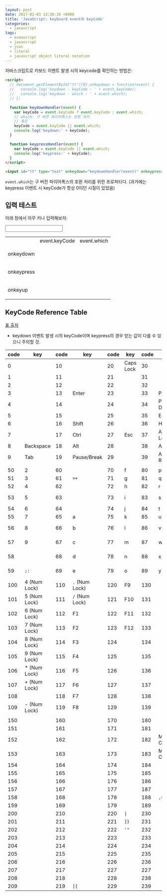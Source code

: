 ```yaml
---
layout: post
date: 2017-02-03 13:38:10 +0900
title: 'JavaScript: keyboard event와 keyCode'
categories:
  - javascript
tags:
  - ecmascript
  - javascript
  - json
  - literal
  - javascript object literal notation
---
```


자바스크립트로 키보드 이벤트 발생 시의 keycode를 확인하는 방법은:

```html
<script>
  // document.getElementById("tt")[0].onkeydown = function(event) {
  //   console.log('keydown - keyCode : ' + event.keyCode);
  //   console.log('keydown - which : ' + event.which);
  // };

  function keydownHandler(event) {
    var keyCode = event.keyCode ? event.keyCode : event.which;
    // which: 구 버전 파이어폭스는 호환 처리
    // 혹은
    keyCode = event.keyCode || event.which;
    console.log('keydown:' + keyCode);
  }

  function keypressHandler(event) {
    var keyCode = event.keyCode || event.which;
    console.log('keypress:' + keyCode);
  }
</script>

<input id="tt" type="text" onkeydown="keydownHandler(event)" onkeypress="keypressHandler(event)"/>
```

`event.which`는 구 버전 파이어폭스의 호환 처리를 위한 프로퍼티다. (과거에는 keypress 이벤트 시 keyCode가 항상 0이던 시절이 있었음)

## 입력 테스트

아래 창에서 아무 키나 입력해보자:

<input id="inptKeyCodeTest" type="text"><br />
<table id="tabKeyCodeTest">
  <tr>
    <td></td>
    <td>event.keyCode</td>
    <td>event.which</td>
  </tr>
  <tr>
    <td><p>onkeydown</p></td>
    <td id="result1"></td>
    <td id="result2"></td>
  </tr>
  <tr>
    <td><p>onkeypress</p></td>
    <td id="result3"></td>
    <td id="result4"></td>
  </tr>
  <tr>
    <td><p>onkeyup</p></td>
    <td id="result5"></td>
    <td id="result6"></td>
  </tr>
</table>
<script>
  document.getElementById('inptKeyCodeTest').onkeydown = function(e) {
    document.getElementById('result1').innerHTML = "<p>" + e.keyCode + "</p>";
    document.getElementById('result2').innerHTML = "<p>" + e.which + "</p>";
  };

  document.getElementById('inptKeyCodeTest').onkeypress = function(e) {
    document.getElementById('result3').innerHTML = "<p>" + e.keyCode + "</p>";
    document.getElementById('result4').innerHTML = "<p>" + e.which + "</p>";
  };

  document.getElementById('inptKeyCodeTest').onkeyup = function(e) {
    document.getElementById('result5').innerHTML = "<p>" + e.keyCode + "</p>";
    document.getElementById('result6').innerHTML = "<p>" + e.which + "</p>";
  };
</script>

## KeyCode Reference Table

[표 출처](https://lael.be/55)

* keydown 이벤트 발생 시의 keyCode이며 keypress의 경우 얻는 값이 다를 수 있으니 주의할 것.

| code | key          | code | key          | code | key       | code | key           | code | key          |
|------|--------------|------|--------------|------|-----------|------|---------------|------|--------------|
| 0    |              | 10   |              | 20   | Caps Lock | 30   |               | 40   | Arrow Down   |
| 1    |              | 11   |              | 21   |           | 31   |               | 41   |              |
| 2    |              | 12   |              | 22   |           | 32   |               | 42   |              |
| 3    |              | 13   | Enter        | 23   |           | 33   | Page Up       | 43   |              |
| 4    |              | 14   |              | 24   |           | 34   | Page Down     | 44   |              |
| 5    |              | 15   |              | 25   |           | 35   | End           | 45   | Insert       |
| 6    |              | 16   | Shift        | 26   |           | 36   | Home          | 46   | Delete       |
| 7    |              | 17   | Ctrl         | 27   | Esc       | 37   | Arrow Left    | 47   |              |
| 8    | Backspace    | 18   | Alt          | 28   |           | 38   | Arrow Up      | 48   | 0            |
| 9    | Tab          | 19   | Pause/Break  | 29   |           | 39   | Arrow Right   | 49   | 1            |
|      |              |      |              |      |           |      |               |      |              |
| 50   | 2            | 60   |              | 70   | f         | 80   | p             | 90   | z            |
| 51   | 3            | 61   | `=+`         | 71   | g         | 81   | q             | 91   | Windows      |
| 52   | 4            | 62   |              | 72   | h         | 82   | r             | 92   |              |
| 53   | 5            | 63   |              | 73   | i         | 83   | s             | 93   | Right Click  |
| 54   | 6            | 64   |              | 74   | j         | 84   | t             | 94   |              |
| 55   | 7            | 65   | a            | 75   | k         | 85   | u             | 95   |              |
| 56   | 8            | 66   | b            | 76   | l         | 86   | v             | 96   | 0 (Num Lock) |
| 57   | 9            | 67   | c            | 77   | m         | 87   | w             | 97   | 1 (Num Lock) |
| 58   |              | 68   | d            | 78   | n         | 88   | x             | 98   | 2 (Num Lock) |
| 59   | `;:`         | 69   | e            | 79   | o         | 89   | y             | 99   | 3 (Num Lock) |
| 100  | 4 (Num Lock) | 110  | `.` (Num Lock)| 120 | F9        | 130  |               | 140  |              |
| 101  | 5 (Num Lock) | 111  | `/` (Num Lock)| 121 | F10       | 131  |               | 141  |              |
| 102  | 6 (Num Lock) | 112  | F1           | 122  | F11       | 132  |               | 142  |              |
| 103  | 7 (Num Lock) | 113  | F2           | 123  | F12       | 133  |               | 143  |              |
| 104  | 8 (Num Lock) | 114  | F3           | 124  |           | 134  |               | 144  | Num Lock     |
| 105  | 9 (Num Lock) | 115  | F4           | 125  |           | 135  |               | 145  | Scroll Lock  |
| 106  | * (Num Lock) | 116  | F5           | 126  |           | 136  |               | 146  |              |
| 107  | + (Num Lock) | 117  | F6           | 127  |           | 137  |               | 147  |              |
| 108  |              | 118  | F7           | 128  |           | 138  |               | 148  |              |
| 109  | - (Num Lock) | 119  | F8           | 129  |           | 139  |               | 149  |              |
|      |              |      |              |      |           |      |               |      |              |
| 150  |              | 160  |              | 170  |           | 180  |               | 190  | `.>`         |
| 151  |              | 161  |              | 171  |           | 181  |               | 191  | `/?`         |
| 152  |              | 162  |              | 172  |           | 182  | My Computer   | 192  | ``~`         |
| 153  |              | 163  |              | 173  |           | 183  | My Calculator | 193  |              |
| 154  |              | 164  |              | 174  |           | 184  |               | 194  |              |
| 155  |              | 165  |              | 175  |           | 185  |               | 195  |              |
| 156  |              | 166  |              | 176  |           | 186  |               | 196  |              |
| 157  |              | 167  |              | 177  |           | 187  |               | 197  |              |
| 158  |              | 168  |              | 178  |           | 188  | `,<`          | 198  |              |
| 159  |              | 169  |              | 179  |           | 189  |               | 199  |              |
| 200  |              | 210  |              | 220  | `\|`      | 230  |               | 240  |              |
| 201  |              | 211  |              | 221  | `]}`      | 231  |               | 241  |              |
| 202  |              | 212  |              | 222  | `'"`      | 232  |               | 242  |              |
| 203  |              | 213  |              | 223  |           | 233  |               | 243  |              |
| 204  |              | 214  |              | 224  |           | 234  |               | 244  |              |
| 205  |              | 215  |              | 225  |           | 235  |               | 245  |              |
| 206  |              | 216  |              | 226  |           | 236  |               | 246  |              |
| 207  |              | 217  |              | 227  |           | 227  |               | 227  |              |
| 208  |              | 218  |              | 228  |           | 238  |               | 248  |              |
| 209  |              | 219  | `[{`         | 229  |           | 239  |               | 249  |              |
